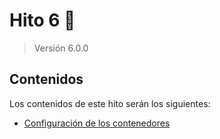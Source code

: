 # Hito 6 :pushpin:
> Versión 6.0.0

## Contenidos
Los contenidos de este hito serán los siguientes:
- [Configuración de los contenedores](./hito6-1.md)